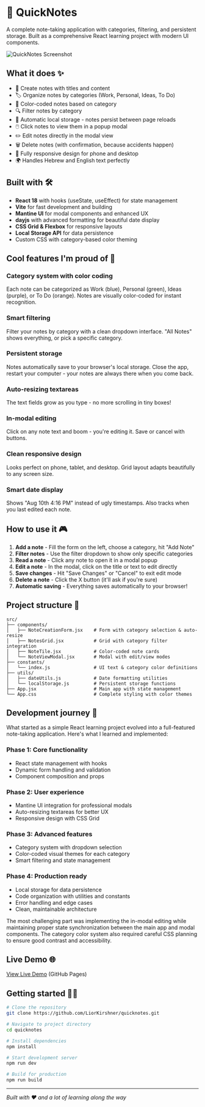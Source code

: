 # 📝 QuickNotes

A complete note-taking application with categories, filtering, and persistent storage. Built as a comprehensive React learning project with modern UI components.

![QuickNotes Screenshot](https://github.com/LiorKirshner/quicknotes/blob/main/screenshot.png)

## What it does ✨

- 📝 Create notes with titles and content
- 🏷️ Organize notes by categories (Work, Personal, Ideas, To Do)
- 🎨 Color-coded notes based on category
- 🔍 Filter notes by category
- 💾 Automatic local storage - notes persist between page reloads
- 🖱️ Click notes to view them in a popup modal
- ✏️ Edit notes directly in the modal view
- 🗑️ Delete notes (with confirmation, because accidents happen)
- 📱 Fully responsive design for phone and desktop
- 🌍 Handles Hebrew and English text perfectly

## Built with 🛠️

- **React 18** with hooks (useState, useEffect) for state management
- **Vite** for fast development and building
- **Mantine UI** for modal components and enhanced UX
- **dayjs** with advanced formatting for beautiful date display
- **CSS Grid & Flexbox** for responsive layouts
- **Local Storage API** for data persistence
- Custom CSS with category-based color theming

## Cool features I'm proud of 🎉

### Category system with color coding

Each note can be categorized as Work (blue), Personal (green), Ideas (purple), or To Do (orange). Notes are visually color-coded for instant recognition.

### Smart filtering

Filter your notes by category with a clean dropdown interface. "All Notes" shows everything, or pick a specific category.

### Persistent storage

Notes automatically save to your browser's local storage. Close the app, restart your computer - your notes are always there when you come back.

### Auto-resizing textareas

The text fields grow as you type - no more scrolling in tiny boxes!

### In-modal editing

Click on any note text and boom - you're editing it. Save or cancel with buttons.

### Clean responsive design

Looks perfect on phone, tablet, and desktop. Grid layout adapts beautifully to any screen size.

### Smart date display

Shows "Aug 10th 4:16 PM" instead of ugly timestamps. Also tracks when you last edited each note.

## How to use it 🎮

1. **Add a note** - Fill the form on the left, choose a category, hit "Add Note"
2. **Filter notes** - Use the filter dropdown to show only specific categories
3. **Read a note** - Click any note to open it in a modal popup
4. **Edit a note** - In the modal, click on the title or text to edit directly
5. **Save changes** - Hit "Save Changes" or "Cancel" to exit edit mode
6. **Delete a note** - Click the X button (it'll ask if you're sure)
7. **Automatic saving** - Everything saves automatically to your browser!

## Project structure 📁

```
src/
├── components/
│   ├── NoteCreationForm.jsx    # Form with category selection & auto-resize
│   ├── NotesGrid.jsx           # Grid with category filter integration
│   ├── NoteTile.jsx            # Color-coded note cards
│   └── NoteViewModal.jsx       # Modal with edit/view modes
├── constants/
│   └── index.js                # UI text & category color definitions
├── utils/
│   ├── dateUtils.js            # Date formatting utilities
│   └── localStorage.js         # Persistent storage functions
├── App.jsx                     # Main app with state management
└── App.css                     # Complete styling with color themes
```

## Development journey 🚀

What started as a simple React learning project evolved into a full-featured note-taking application. Here's what I learned and implemented:

### Phase 1: Core functionality

- React state management with hooks
- Dynamic form handling and validation
- Component composition and props

### Phase 2: User experience

- Mantine UI integration for professional modals
- Auto-resizing textareas for better UX
- Responsive design with CSS Grid

### Phase 3: Advanced features

- Category system with dropdown selection
- Color-coded visual themes for each category
- Smart filtering and state management

### Phase 4: Production ready

- Local storage for data persistence
- Code organization with utilities and constants
- Error handling and edge cases
- Clean, maintainable architecture

The most challenging part was implementing the in-modal editing while maintaining proper state synchronization between the main app and modal components. The category color system also required careful CSS planning to ensure good contrast and accessibility.

## Live Demo 🌐

[View Live Demo](https://liorkirshner.github.io/quicknotes/) (GitHub Pages)

## Getting started 🏃‍♂️

```bash
# Clone the repository
git clone https://github.com/LiorKirshner/quicknotes.git

# Navigate to project directory
cd quicknotes

# Install dependencies
npm install

# Start development server
npm run dev

# Build for production
npm run build
```

---

_Built with ❤️ and a lot of learning along the way_

